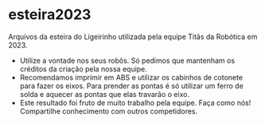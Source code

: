 # esteira2023
Arquivos da esteira do Ligeirinho utilizada pela equipe Titãs da Robótica em 2023.

* Utilize a vontade nos seus robôs. Só pedimos que mantenham os créditos da criação pela nossa equipe.
* Recomendamos imprimir em ABS e utilizar os cabinhos de cotonete para fazer os eixos. Para prender as pontas é só utilizar um ferro de solda e aquecer as pontas que elas travarão o eixo.
* Este resultado foi fruto de muito trabalho pela equipe. Faça como nós! Compartilhe conhecimento com outros competidores.
